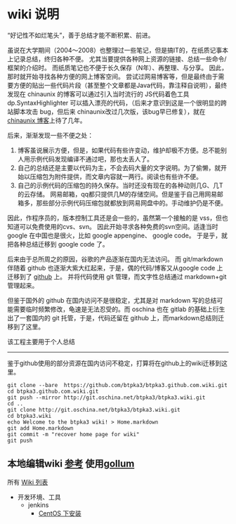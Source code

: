 # wiki 说明
“好记性不如烂笔头”，善于总结才能不断积累、前进。

虽说在大学期间（2004～2008）也整理过一些笔记，但是搞IT的，在纸质记事本上记录总结，终归各种不便。
尤其当要提供各种网上资源的链接、总结一些命令/框架的介绍时。
而纸质笔记也不便于长久保存（N年）、再整理、与分享。
因此，那时就开始寻找各种方便的网上博客空间。
尝试过网易博客等，但是最终由于需要方便的贴出一些代码片段（甚至整个文章都是Java代码，靠注释自说明），最终发现在 chinaunix 的博客可以通过引入当时流行的 JS代码着色工具 dp.SyntaxHighlighter 可以插入漂亮的代码，（后来才意识到这是一个很明显的跨站脚本攻击 bug，但后来 chinaunix改过几次版，该bug早已修复），就在 [chinaunix 博客](http://btpka3.blog.chinaunix.net/)上待了几年。

后来，渐渐发现一些不便之处：

1. 博客虽说展示方便，但是，如果代码有些许变动，维护却极不方便。总不能别人用示例代码发现编译不通过吧，那也太丢人了。
1. 自己的总结还是主要以代码为主，不会去码大量的文字说明。为了偷懒，就开始以压缩包为附件提供，而文章内容就一两行。阅读也有些许不便。
1. 自己的示例代码的压缩包的持久保存。当时还没有现在的各种动则几G、几T的云存储。
网易邮箱，qq都只提供几M的存储空间。但是鉴于自己用网易邮箱多，那些部分示例代码压缩包就都放到网易网盘中的。手动维护仍是不便。

因此，作程序员的，版本控制工具还是会一些的，虽然第一个接触的是 vss，但也知道可以免费使用的cvs、svn。
因此开始寻求各种免费的svn空间。适逢当时 google 在中国也是很火，比如 google appengine、 google code。
于是乎，就把各种总结迁移到 google code 了。

后来由于总所周之的原因，谷歌的产品逐渐在国内无法访问。
而 git/markdown 伴随着 github 也逐渐大紫大红起来，于是，偶的代码/博客又从google code 上迁移到了 [github](https://github.com/btpka3/btpka3.github.com) 上。
并将代码使用 git 管理，而文字性总结通过 markdown+git 管理起来。

但鉴于国外的 github 在国内访问不是很稳定，尤其是对 markdown 写的总结可能需要临时频繁修改，龟速是无法忍受的。而 oschina 也在 gitlab 的基础上衍生出了一套国内的 git 托管，于是，代码还留在 github 上，而markdown总结则迁移到了这里。

该工程主要用于个人总结 

-----------------------------------------
鉴于github使用的部分资源在国内访问不稳定，打算将在github上的wiki迁移到这里。

```
git clone --bare  https://github.com/btpka3/btpka3.github.com.wiki.git
cd btpka3.github.com.wiki.git
git push --mirror http://git.oschina.net/btpka3/btpka3.wiki.git
cd ..
git clone http://git.oschina.net/btpka3/btpka3.wiki.git
cd btpka3.wiki
echo Welcome to the btpka3 wiki! > Home.markdown
git add Home.markdown
git commit -m "recover home page for wiki"
git push
```

本地编辑wiki [参考](http://git.oschina.net/xieyajie/XDUI/wikis/git_access)
使用[gollum](https://github.com/gollum/gollum)
-----------------------------------------


所有 [Wiki 列表](pages)


* 开发环境、工具
    * jenkins 
        * [CentOS 下安装](centos-jenkins)


